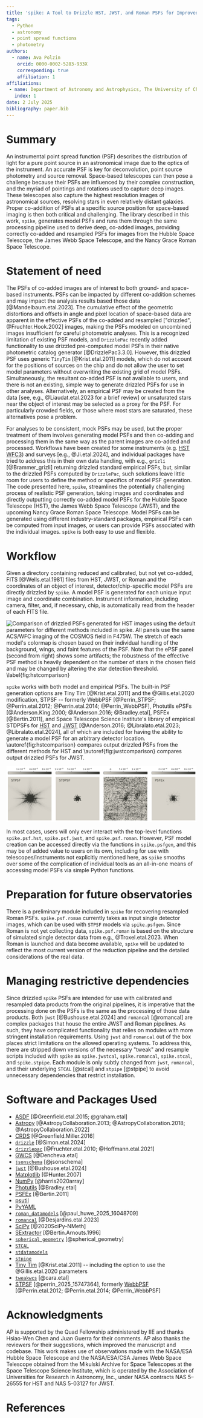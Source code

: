 ```yaml
---
title: 'spike: A Tool to Drizzle HST, JWST, and Roman PSFs for Improved Analyses'
tags:
  - Python
  - astronomy
  - point spread functions
  - photometry
authors:
  - name: Ava Polzin
    orcid: 0000-0002-5283-933X
    corresponding: true
    affiliation: 1
affiliations:
 - name: Department of Astronomy and Astrophysics, The University of Chicago, USA
   index: 1
date: 2 July 2025
bibliography: paper.bib
---
```


# Summary

An instrumental point spread function (PSF) describes the distribution of light for a pure point source in an astronomical image due to the optics of the instrument. An accurate PSF is key for deconvolution, point source photometry and source removal. Space-based telescopes can then pose a challenge because their PSFs are influenced by their complex construction, and the myriad of pointings and rotations used to capture deep images. These telescopes also capture the highest resolution images of astronomical sources, resolving stars in even relatively distant galaxies. Proper co-addition of PSFs at a specific source position for space-based imaging is then both critical and challenging. The library described in this work, `spike`, generates model PSFs and runs them through the same processing pipeline used to derive deep, co-added images, providing correctly co-added and resampled PSFs for images from the Hubble Space Telescope, the James Webb Space Telescope, and the Nancy Grace Roman Space Telescope.


# Statement of need

The PSFs of co-added images are of interest to both ground- and space-based instruments. PSFs can be impacted by different co-addition schemes and may impact the analysis results based those data [@Mandelbaum.etal.2023]. The cumulative effect of the geometric distortions and offsets in angle and pixel location of space-based data are apparent in the effective PSFs of the co-added and resampled ["drizzled", @Fruchter.Hook.2002] images, making the PSFs modeled on uncombined images insufficient for careful photometric analyses. This is a recognized limitation of existing PSF models, and `DrizzlePac` recently added functionality to use drizzled pre-computed model PSFs in their native photometric catalog generator [@DrizzlePac3.3.0]. However, this drizzled PSF uses generic `TinyTim` [@Krist.etal.2011] models, which do not account for the positions of sources on the chip and do not allow the user to set model parameters without overwriting the existing grid of model PSFs. Simultaneously, the resultant co-added PSF is not available to users, and there is not an existing, simple way to generate drizzled PSFs for use in other analyses. Alternatively, an empirical PSF may be created from the data [see, e.g., @Liaudat.etal.2023 for a brief review] or unsaturated stars near the object of interest may be selected as a proxy for the PSF. For particularly crowded fields, or those where most stars are saturated, these alternatives pose a problem.

For analyses to be consistent, mock PSFs may be used, but the proper treatment of them involves generating model PSFs and then co-adding and processing them in the same way as the parent images are co-added and processed. Workflows have been created for some instruments (e.g. [HST WFC3](https://github.com/spacetelescope/hst_notebooks/tree/main/notebooks/WFC3/point_spread_function)) and surveys [e.g., @Ji.etal.2024], and individual packages have tried to address this in their own data handling, with e.g.,  `grizli` [@Brammer_grizli] returning drizzled standard empirical PSFs, but, similar to the drizzled PSFs computed by `DrizzlePac`, such solutions leave little room for users to define the method or specifics of model PSF generation. The code presented here, `spike`, streamlines the potentially challenging process of realistic PSF generation, taking images and coordinates and directly outputting correctly co-added model PSFs for the Hubble Space Telescope (HST), the James Webb Space Telescope (JWST), and the upcoming Nancy Grace Roman Space Telescope. Model PSFs can be generated using different industry-standard packages, empirical PSFs can be computed from input images, or users can provide PSFs associated with the individual images. `spike` is both easy to use and flexible.


# Workflow

Given a directory containing reduced and calibrated, but not yet co-added, FITS [@Wells.etal.1981] files from HST, JWST, or Roman and the coordinates of an object of interest, detector/chip-specific model PSFs are directly drizzled by `spike`. A model PSF is generated for each unique input image and coordinate combination. Instrument information, including camera, filter, and, if necessary, chip, is automatically read from the header of each FITS file.

![Comparison of drizzled PSFs generated for HST images using the default parameters for different methods included in `spike`. All panels use the same ACS/WFC imaging of the COSMOS field in F475W. The stretch of each model's colormap is chosen based on their individual handling of the background, wings, and faint features of the PSF. Note that the ePSF panel (second from right) shows some artifacts; the robustness of the effective PSF method is heavily dependent on the number of stars in the chosen field and may be changed by altering the star detection threshold. \label{fig:hstcomparison}](spike_psf_hstcompare.png)

`spike` works with both model and empirical PSFs. The built-in PSF generation options are Tiny Tim [@Krist.etal.2011] and the @Gillis.etal.2020 modification, STPSF -- formerly WebbPSF [@Perrin_STPSF; @Perrin.etal.2012; @Perrin.etal.2014; @Perrin_WebbPSF], Photutils ePSFs [@Anderson.King.2000; @Anderson.2016; @Bradley.etal], PSFEx [@Bertin.2011], and Space Telescope Science Institute's library of empirical STDPSFs for [HST](https://www.stsci.edu/~jayander/HST1PASS/LIB/PSFs/STDPSFs/) and [JWST](https://www.stsci.edu/~jayander/JWST1PASS/LIB/PSFs/STDPSFs/) [@Anderson.2016; @Libralato.etal.2023; @Libralato.etal.2024], all of which are included for having the ability to generate a model PSF for an arbitrary detector location. \autoref{fig:hstcomparison} compares output drizzled PSFs from the different methods for HST and \autoref{fig:jwstcomparison} compares output drizzled PSFs for JWST.

![Same as \autoref{fig:hstcomparison} for \textit{JWST}/NIRCam imaging in F115W. Note that the ePSF model shown here was generated using a lower detection threshold and a different star selection algorithm due to a paucity of stars in this field. \label{fig:jwstcomparison}](spike_psf_jwstcompare.png)

In most cases, users will only ever interact with the top-level functions `spike.psf.hst`, `spike.psf.jwst`, and `spike.psf.roman`. However, PSF model creation can be accessed directly via the functions in `spike.psfgen`, and this may be of added value to users on its own, including for use with telescopes/instruments not explicitly mentioned here, as `spike` smooths over some of the complication of individual tools as an all-in-one means of accessing model PSFs via simple Python functions.


# Preparation for future observatories

There is a preliminary module included in `spike` for recovering resampled Roman PSFs. `spike.psf.roman` currently takes as input single detector images, which can be used with `STPSF` models via `spike.psfgen`. Since Roman is not yet collecting data, `spike.psf.roman` is based on the structure of simulated single detector data from e.g., @Troxel.etal.2023. When Roman is launched and data become available, `spike` will be updated to reflect the most current version of the reduction pipeline and the detailed considerations of the real data.


# Managing restrictive dependencies

Since drizzled `spike` PSFs are intended for use with calibrated and resampled data products from the original pipelines, it is imperative that the processing done on the PSFs is the same as the processing of those data products. Both `jwst` [@Bushouse.etal.2024] and `romancal` [@romancal] are complex packages that house the entire JWST and Roman pipelines. As such, they have complicated functionality that relies on modules with more stringent installation requirements. Using `jwst` and `romancal` out of the box places strict limitations on the allowed operating systems. To address this, there are stripped down versions of the necessary "tweak" and resample scripts included with `spike` as `spike.jwstcal`, `spike.romancal`, `spike.stcal`, and `spike.stpipe`. Each module is only subtly changed from `jwst`, `romancal`, and their underlying `STCAL` [@stcal] and `stpipe` [@stpipe] to avoid unnecessary dependencies that restrict installation.

# Software and Packages Used
 - [ASDF](https://github.com/asdf-format/asdf) [@Greenfield.etal.2015; @graham.etal]
 - [Astropy](https://github.com/astropy/astropy) [@AstropyCollaboration.2013; @AstropyCollaboration.2018; @AstropyCollaboration.2022]
 - [CRDS](https://github.com/spacetelescope/crds) [@Greenfield.Miller.2016]
 - [`drizzle`](https://github.com/spacetelescope/drizzle) [@Simon.etal.2024]
 - [`drizzlepac`](https://github.com/spacetelescope/drizzlepac) [@Fruchter.etal.2010; @Hoffmann.etal.2021]
 - [GWCS](https://github.com/spacetelescope/gwcs) [@Dencheva.etal]
 - [`jsonschema`](https://github.com/python-jsonschema/jsonschema) [@jsonschema]
 - [`jwst`](https://github.com/spacetelescope/jwst) [@Bushouse.etal.2024]
 - [Matplotlib](https://github.com/matplotlib/matplotlib) [@Hunter.2007]
 - [NumPy](https://github.com/numpy/numpy) [@harris2020array]
 - [Photutils](https://github.com/astropy/photutils) [@Bradley.etal]
 - [PSFEx](https://github.com/astromatic/psfex?tab=readme-ov-file) [@Bertin.2011]
 - [psutil](https://github.com/giampaolo/psutil)
 - [PyYAML](https://github.com/yaml/pyyaml)
 - [`roman_datamodels`](https://github.com/spacetelescope/roman_datamodels) [@paul_huwe_2025_16048709]
 - [`romancal`](https://github.com/spacetelescope/romancal) [@Desjardins.etal.2023]
 - [SciPy](https://github.com/scipy/scipy) [@2020SciPy-NMeth]
 - [SExtractor](https://github.com/astromatic/sextractor) [@Bertin.Arnouts.1996]
 - [`spherical_geometry`](https://github.com/spacetelescope/spherical_geometry) [@spherical_geometry]
 - [`STCAL`](https://github.com/spacetelescope/stcal)
 - [`stdatamodels`](https://github.com/spacetelescope/stdatamodels)
 - [`stpipe`](https://github.com/spacetelescope/stpipe)
 - [Tiny Tim](https://github.com/spacetelescope/tinytim) [@Krist.etal.2011] -- including the option to use the @Gillis.etal.2020 parameters
 - [`tweakwcs`](https://github.com/spacetelescope/tweakwcs) [@cara.etal]
 - [STPSF](https://github.com/spacetelescope/stpsf) [@perrin_2025_15747364], formerly [WebbPSF](https://github.com/spacetelescope/webbpsf) [@Perrin.etal.2012; @Perrin.etal.2014; @Perrin_WebbPSF]

# Acknowledgments

AP is supported by the Quad Fellowship administered by IIE and thanks Hsiao-Wen Chen and Juan Guerra for their comments. AP also thanks the reviewers for their suggestions, which improved the manuscript and codebase. This work makes use of observations made with the NASA/ESA Hubble Space Telescope and the NASA/ESA/CSA James Webb Space Telescope obtained from the Mikulski Archive for Space Telescopes at the Space Telescope Science Institute, which is operated by the Association of Universities for Research in Astronomy, Inc., under NASA contracts NAS 5–26555 for HST and NAS 5-03127 for JWST.


# References
